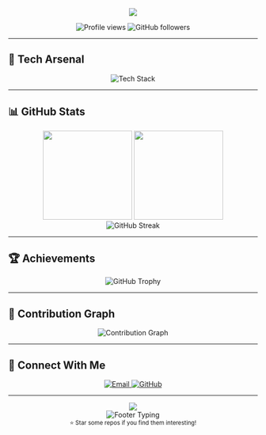 <div align="center">
  <img src="https://capsule-render.vercel.app/api?type=waving&color=0:667eea,100:764ba2&height=200&section=header&text=Hi%20👋%20I'm%20Samy%20Bacha&fontSize=40&fontColor=white&animation=fadeIn&fontAlignY=35&desc=CS%20Student%20From%20Algeria%20🇩🇿&descAlignY=55&descAlign=center" />
</div>



<p align="center">
  <img src="https://komarev.com/ghpvc/?username=magnetarstar-hub&label=Profile%20views&color=667eea&style=flat-square" alt="Profile views" />
  <img src="https://img.shields.io/github/followers/magnetarstar-hub?label=Followers&style=flat-square&color=667eea" alt="GitHub followers" />
</p>

---

## 🚀 Tech Arsenal

<div align="center">
  <img src="https://skillicons.dev/icons?i=c,cpp,js,python,java,react,html,css,kotlin,nodejs,dotnet,git,github,vscode,docker,linux,windows,wordpress,unity,discord,latex&perline=7" alt="Tech Stack" />
</div>

---

## 📊 GitHub Stats

<div align="center">
  <img height="180em" src="https://github-readme-stats.vercel.app/api?username=magnetarstar-hub&show_icons=true&theme=tokyonight&include_all_commits=true&count_private=true&hide_border=true&bg_color=0D1117"/>
  <img height="180em" src="https://github-readme-stats.vercel.app/api/top-langs/?username=magnetarstar-hub&layout=compact&langs_count=6&theme=tokyonight&hide_border=true&bg_color=0D1117"/>
</div>

<div align="center">
  <img src="https://github-readme-streak-stats.herokuapp.com/?user=magnetarstar-hub&theme=tokyonight&hide_border=true&background=0D1117" alt="GitHub Streak" />
</div>

---

## 🏆 Achievements

<div align="center">
  <img src="https://github-profile-trophy.vercel.app/?username=magnetarstar-hub&theme=tokyonight&no-frame=true&no-bg=true&margin-w=4&column=4" alt="GitHub Trophy" />
</div>

---

## 🎨 Contribution Graph

<div align="center">
  <img src="https://github-readme-activity-graph.vercel.app/graph?username=magnetarstar-hub&theme=tokyo-night&hide_border=true&area=true&custom_title=Contribution%20Graph" alt="Contribution Graph" />
</div>

---

## 💫 Connect With Me

<div align="center">
  <a href="mailto:sami.bacha@univ-bouira.dz">
    <img src="https://img.shields.io/badge/Email-667eea?style=for-the-badge&logo=gmail&logoColor=white&labelColor=667eea" alt="Email" />
  </a>
  <a href="https://github.com/magnetarstar-hub">
    <img src="https://img.shields.io/badge/GitHub-764ba2?style=for-the-badge&logo=github&logoColor=white&labelColor=764ba2" alt="GitHub" />
  </a>
</div>

---

<div align="center">
  <img src="https://capsule-render.vercel.app/api?type=waving&color=0:667eea,100:764ba2&height=120&section=footer&animation=fadeIn" />
</div>

<div align="center">
  <img src="https://readme-typing-svg.herokuapp.com?font=Fira+Code&size=16&duration=3000&pause=1000&color=667eea&center=true&vCenter=true&width=400&lines=Thanks+for+visiting!+🚀;Let's+build+something+amazing!+✨;Happy+Coding!+💻" alt="Footer Typing" />
</div>

<div align="center">
  <sub>⭐ Star some repos if you find them interesting!</sub>
</div>
